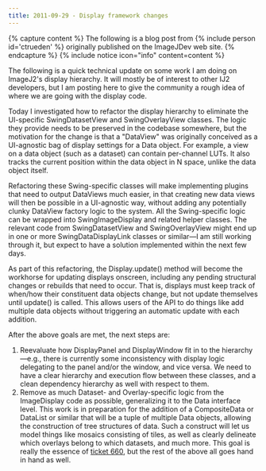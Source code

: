 ```yaml
---
title: 2011-09-29 - Display framework changes
---
```



{% capture  content %}
The following is a blog post from {% include person id='ctrueden' %} originally published on the ImageJDev web site.
{% endcapture %}
{% include notice icon="info" content=content %}

The following is a quick technical update on some work I am doing on ImageJ2's display hierarchy. It will mostly be of interest to other IJ2 developers, but I am posting here to give the community a rough idea of where we are going with the display code.

Today I investigated how to refactor the display hierarchy to eliminate the UI-specific SwingDatasetView and SwingOverlayView classes. The logic they provide needs to be preserved in the codebase somewhere, but the motivation for the change is that a "DataView" was originally conceived as a UI-agnostic bag of display settings for a Data object. For example, a view on a data object (such as a dataset) can contain per-channel LUTs. It also tracks the current position within the data object in N space, unlike the data object itself.

Refactoring these Swing-specific classes will make implementing plugins that need to output DataViews much easier, in that creating new data views will then be possible in a UI-agnostic way, without adding any potentially clunky DataView factory logic to the system. All the Swing-specific logic can be wrapped into SwingImageDisplay and related helper classes. The relevant code from SwingDatasetView and SwingOverlayView might end up in one or more SwingDataDisplayLink classes or similar—I am still working through it, but expect to have a solution implemented within the next few days.

As part of this refactoring, the Display.update() method will become the workhorse for updating displays onscreen, including any pending structural changes or rebuilds that need to occur. That is, displays must keep track of when/how their constituent data objects change, but not update themselves until update() is called. This allows users of the API to do things like add multiple data objects without triggering an automatic update with each addition.

After the above goals are met, the next steps are:

1.  Reevaluate how DisplayPanel and DisplayWindow fit in to the hierarchy—e.g., there is currently some inconsistency with display logic delegating to the panel and/or the window, and vice versa. We need to have a clear hierarchy and execution flow between these classes, and a clean dependency hierarchy as well with respect to them.
2.  Remove as much Dataset- and Overlay-specific logic from the ImageDisplay code as possible, generalizing it to the Data interface level. This work is in preparation for the addition of a CompositeData or DataList or similar that will be a tuple of multiple Data objects, allowing the construction of tree structures of data. Such a construct will let us model things like mosaics consisting of tiles, as well as clearly delineate which overlays belong to which datasets, and much more. This goal is really the essence of [ticket 660](http://trac.imagej.net/ticket/660), but the rest of the above all goes hand in hand as well.

 
